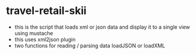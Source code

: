 # travel-retail-skii
 - this is the script that loads xml or json data and display it to a single view using mustache
 - this uses xml2json plugin
 - two functions for reading / parsing data loadJSON or loadXML
